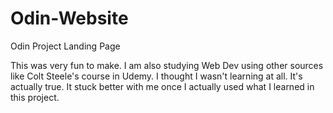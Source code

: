 # Odin-Website
Odin Project Landing Page

This was very fun to make. I am also studying Web Dev using other sources like Colt Steele's course in Udemy.
I thought I wasn't learning at all. It's actually true. It stuck better with me once I actually used what I learned in this project.

